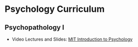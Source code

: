 # Psychology Curriculum 

## Psychopathology I

- Video Lectures and Slides: [MIT Introduction to Psychology](https://ocw.mit.edu/courses/brain-and-cognitive-sciences/9-00sc-introduction-to-psychology-fall-2011/psychopathology-i/)
